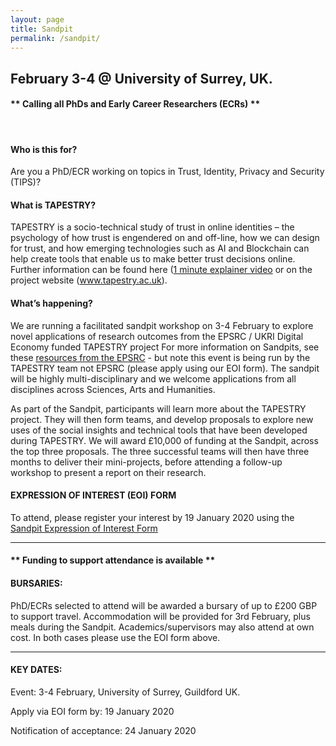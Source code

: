 ```yaml
---
layout: page
title: Sandpit
permalink: /sandpit/
---
```


<section class="collection">
  <h2 class="underline">February 3-4 @ University of Surrey, UK.</h2>

<h4>
** Calling all PhDs and Early Career Researchers (ECRs) **
</h4>
<p>&nbsp;</p>
<h4>Who is this for?</h4>
<p> 
Are you a PhD/ECR working on topics in Trust, Identity, Privacy and Security (TIPS)? 
</p>

<h4>What is TAPESTRY?</h4> 
<p> 
TAPESTRY is a socio-technical study of trust in online identities – the psychology of how trust is engendered on and off-line, how we can design for trust, and how emerging technologies such as AI and Blockchain can help create tools that enable us to make better trust decisions online. Further information can be found here (<a href="https://youtu.be/PN0xRiJHPzY">1 minute explainer video</a> or on the project website (<a href="https://www.tapestry.ac.uk">www.tapestry.ac.uk</a>).
</p>

 
<h4>What’s happening?</h4>
<p>
We are running a facilitated sandpit workshop on 3-4 February to explore novel applications of research outcomes from the EPSRC / UKRI Digital Economy funded TAPESTRY project For more information on Sandpits, see these <a href="https://epsrc.ukri.org/funding/applicationprocess/routes/network/ideas/whatisasandpit/">resources from the EPSRC</a> - but note this event is being run by the TAPESTRY team not EPSRC (please apply using our EOI form). The sandpit will be highly multi-disciplinary and we welcome applications from all disciplines across Sciences, Arts and Humanities.
</p>

<p>
As part of the Sandpit, participants will learn more about the TAPESTRY project. They will then form teams, and develop proposals to explore new uses of the social insights and technical tools that have been developed during TAPESTRY. We will award £10,000 of funding at the Sandpit, across the top three proposals. The three successful teams will then have three months to deliver their mini-projects, before attending a follow-up workshop to present a report on their research.
</p>

<h4>EXPRESSION OF INTEREST (EOI) FORM</h4>
<p>
To attend, please register your interest by 19 January 2020 using the <a href="https://forms.gle/HwaYCJwg1Empm2QX8">Sandpit Expression of Interest Form</a>
</p>
 
<hr/>
<h4>** Funding to support attendance is available **</h4>

<h4>BURSARIES:</h4>
<p>
PhD/ECRs selected to attend will be awarded a bursary of up to £200 GBP to support travel. Accommodation will be provided for 3rd February, plus meals during the Sandpit.  Academics/supervisors may also attend at own cost.  In both cases please use the EOI form above.
</p>

<hr/>
<h4>
KEY DATES:
</h4>

<p>
Event:  3-4 February, University of Surrey, Guildford UK.
</p>

<p>
Apply via EOI form by: 19 January 2020
</p>

<p>
Notification of acceptance: 24 January 2020
</p>
